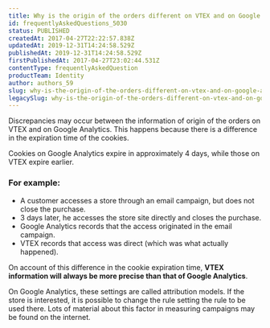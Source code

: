 ```yaml
---
title: Why is the origin of the orders different on VTEX and on Google Analytics?
id: frequentlyAskedQuestions_5030
status: PUBLISHED
createdAt: 2017-04-27T22:22:57.838Z
updatedAt: 2019-12-31T14:24:58.529Z
publishedAt: 2019-12-31T14:24:58.529Z
firstPublishedAt: 2017-04-27T23:02:44.531Z
contentType: frequentlyAskedQuestion
productTeam: Identity
author: authors_59
slug: why-is-the-origin-of-the-orders-different-on-vtex-and-on-google-analytics
legacySlug: why-is-the-origin-of-the-orders-different-on-vtex-and-on-google-analytics
---
```


Discrepancies may occur between the information of origin of the orders on VTEX and on Google Analytics. This happens because there is a difference in the expiration time of the cookies.

Cookies on Google Analytics expire in approximately 4 days, while those on VTEX expire earlier.

### For example:

- A customer accesses a store through an email campaign, but does not close the purchase.
- 3 days later, he accesses the store site directly and closes the purchase.
- Google Analytics records that the access originated in the email campaign.
- VTEX records that access was direct (which was what actually happened).

On account of this difference in the cookie expiration time, **VTEX information will always be more precise than that of Google Analytics**.

On Google Analytics, these settings are called attribution models. If the store is interested, it is possible to change the rule setting the rule to be used there. Lots of material about this factor in measuring campaigns may be found on the internet.
